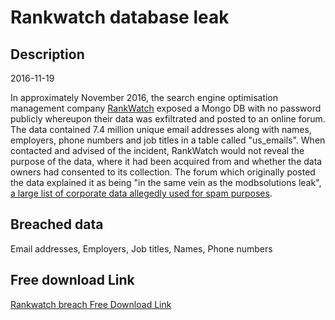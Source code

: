 # Rankwatch database leak

## Description

2016-11-19

In approximately November 2016, the search engine optimisation management company <a href="https://www.rankwatch.com/" target="_blank" rel="noopener">RankWatch</a> exposed a Mongo DB with no password publicly whereupon their data was exfiltrated and posted to an online forum. The data contained 7.4 million unique email addresses along with names, employers, phone numbers and job titles in a table called &quot;us_emails&quot;. When contacted and advised of the incident, RankWatch would not reveal the purpose of the data, where it had been acquired from and whether the data owners had consented to its collection. The forum which originally posted the data explained it as being &quot;in the same vein as the modbsolutions leak&quot;, <a href="https://haveibeenpwned.com/PwnedWebsites#ModernBusinessSolutions" target="_blank" rel="noopener">a large list of corporate data allegedly used for spam purposes</a>.

## Breached data

Email addresses, Employers, Job titles, Names, Phone numbers

## Free download Link

[Rankwatch breach Free Download Link](https://link-to.net/1229997/739.0372831286121/dynamic/?r=aHR0cHM6Ly93d3cubWVkaWFmaXJlLmNvbS92aWV3LzRvVmlGMUVSMklNdXI3NC9yYW5rd2F0Y2guY29tL2ZpbGU=)